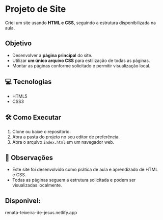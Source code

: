 # Projeto de Site 

Criei um site usando **HTML e CSS**, seguindo a estrutura disponibilizada na aula.  

## Objetivo

- Desenvolver a **página principal** do site.  
- Utilizar **um único arquivo CSS** para estilização de todas as páginas.  
- Montar as páginas conforme solicitado e permitir visualização local.

## 💻 Tecnologias

- HTML5  
- CSS3  

## 🛠 Como Executar

1. Clone ou baixe o repositório.  
2. Abra a pasta do projeto no seu editor de preferência.  
3. Abra o arquivo `index.html` em um navegador web.  

## 📄 Observações

- Este site foi desenvolvido como prática de aula e aprendizado de HTML e CSS.  
- Todas as páginas seguem a estrutura solicitada e podem ser visualizadas localmente.

## Disponivel:
renata-teixeira-de-jesus.netlify.app

